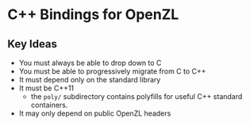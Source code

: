 # C++ Bindings for OpenZL

## Key Ideas

* You must always be able to drop down to C
* You must be able to progressively migrate from C to C++
* It must depend only on the standard library
* It must be C++11
  * the `poly/` subdirectory contains polyfills for useful C++ standard containers.
* It may only depend on public OpenZL headers
